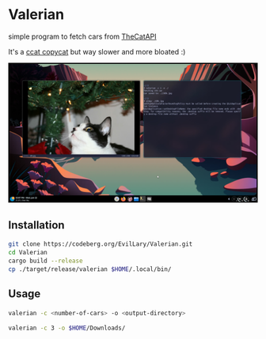 # Valerian
simple program to fetch cars from [TheCatAPI](https://thecatapi.com/)

It's a [ccat copycat](https://github.com/plastic-bottleneck/ccat) but way slower and more bloated :)

![hola](assets/hola.jpg)

## Installation
```bash
git clone https://codeberg.org/EvilLary/Valerian.git
cd Valerian
cargo build --release
cp ./target/release/valerian $HOME/.local/bin/
```
## Usage

```bash
valerian -c <number-of-cars> -o <output-directory>
```

```bash
valerian -c 3 -o $HOME/Downloads/
```
